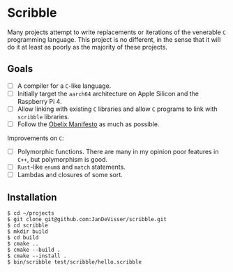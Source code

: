 # Scribble

Many projects attempt to write replacements or iterations of the venerable `C`
programming language. This project is no different, in the sense that it will
do it at least as poorly as the majority of these projects.

## Goals

- [ ] A compiler for a `C`-like language.
- [ ] Initially target the `aarch64` architecture on Apple Silicon and the Raspberry Pi 4.
- [ ] Allow linking with existing `C` libraries and allow `C` programs to link with `scribble` libraries.
- [ ] Follow the [Obelix Manifesto](Manifesto.md) as much as possible.

Improvements on `C`:

- [ ] Polymorphic functions. There are many in my opinion poor features in `C++`, but polymorphism is good.
- [ ] `Rust`-like `enum`s and `match` statements.
- [ ] Lambdas and closures of some sort.

## Installation

```shell
$ cd ~/projects
$ git clone git@github.com:JanDeVisser/scribble.git
$ cd scribble
$ mkdir build
$ cd build
$ cmake ..
$ cmake --build .
$ cmake --install .
$ bin/scribble test/scribble/hello.scribble 
```
